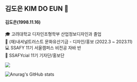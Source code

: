 ## 김도은 KIM DO EUN 👋

#### 김도은(1998.11.16)

🎓 고려대학교 디자인조형학부 산업정보디자인과 졸업 <br>
🧾 (재)내셔널트러스트 문화유산기금 - 디자인/홍보 (2022.3 ~ 2023.11) <br>
💻 SSAFY 11기 서울캠퍼스 비전공 자바 반 <br>
🎈 SSAFYcial 11기 기자단/홍보단 <br>

<a href="https://www.instagram.com/doster_inssafy/" target="_blank"><img src="https://img.shields.io/badge/instagram=ECD53F?style=flat&logo=appveyor&logoColor=000000"/></a>

![Anurag's GitHub stats](https://github-readme-stats.vercel.app/api?username=ide05484&show_icons=true&theme=radical)
